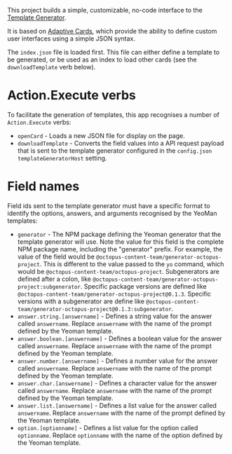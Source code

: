 This project builds a simple, customizable, no-code interface to the [Template Generator](/octopus-template-generator).

It is based on [Adaptive Cards](https://adaptivecards.io/), which provide the ability to define custom user interfaces
using a simple JSON syntax.

The `index.json` file is loaded first. This file can either define a template to be generated, or be used as an
index to load other cards (see the `downloadTemplate` verb below).

# Action.Execute verbs

To facilitate the generation of templates, this app recognises a number of `Action.Execute` verbs:

* `openCard` - Loads a new JSON file for display on the page.
* `downloadTemplate` - Converts the field values into a API request payload that is sent to the template generator configured in the `config.json` `templateGeneratorHost` setting.

# Field names

Field ids sent to the template generator must have a specific format to identify the options, answers, and arguments
recognised by the YeoMan templates:

* `generator` - The NPM package defining the Yeoman generator that the template generator will use. 
  Note the value for this field is the complete NPM package name, including the "generator" prefix. For example,
  the value of the field would be `@octopus-content-team/generator-octopus-project`. This is different to the
  value passed to the `yo` command, which would be `@octopus-content-team/octopus-project`. Subgenerators are
  defined after a colon, like `@octopus-content-team/generator-octopus-project:subgenerator`. Specific package
  versions are defined like `@octopus-content-team/generator-octopus-project@0.1.3`. Specific versions with a 
  subgenerator are define like `@octopus-content-team/generator-octopus-project@0.1.3:subgenerator`.
* `answer.string.[answername]` - Defines a string value for the answer called `answername`. Replace `answername` with
  the name of the prompt defined by the Yeoman template.
* `answer.boolean.[answername]` - Defines a boolean value for the answer called `answername`. Replace `answername` with
  the name of the prompt defined by the Yeoman template.
* `answer.number.[answername]` - Defines a number value for the answer called `answername`. Replace `answername` with
  the name of the prompt defined by the Yeoman template.
* `answer.char.[answername]` - Defines a character value for the answer called `answername`. Replace `answername` with
  the name of the prompt defined by the Yeoman template.
* `answer.list.[answername]` - Defines a list value for the answer called `answername`. Replace `answername` with
  the name of the prompt defined by the Yeoman template.
* `option.[optionname]` - Defines a list value for the option called `optionname`. Replace `optionname` with
  the name of the option defined by the Yeoman template.